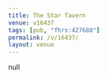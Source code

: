 ```yaml
---
title: The Star Tavern
venue: v16437
tags: [pub, "fhrs:427688"]
permalink: /v/16437/
layout: venue
---
```

null